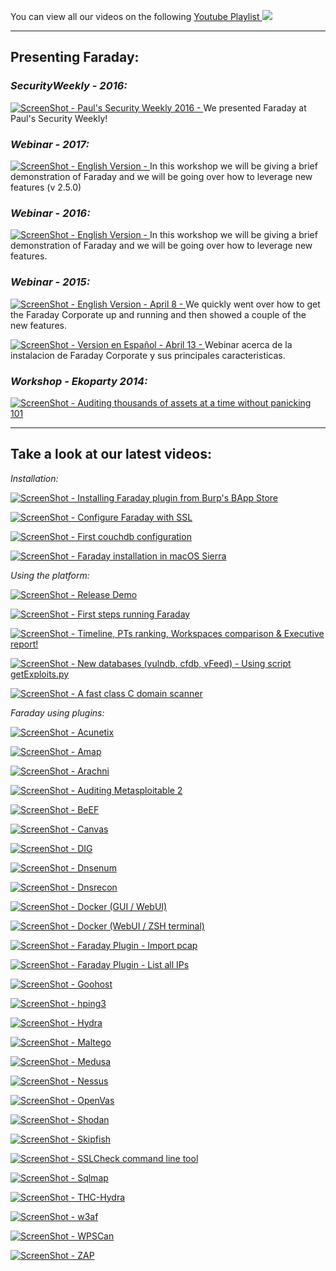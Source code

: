 You can view all our videos on the following [Youtube Playlist ![](https://raw.github.com/wiki/infobyte/faraday/images/newytlogo.png)](https://www.youtube.com/playlist?list=PLVnFEI9HluLqEAhjFPFTjEFxTzYXlcrle)  
 
*** 

## **Presenting Faraday:**  
  
### _SecurityWeekly - 2016:_   
[![ScreenShot](https://raw.github.com/wiki/infobyte/faraday/images/newytlogo.png) - Paul's Security Weekly 2016 - ](http://bit.ly/2bfkuii) We presented Faraday at Paul's Security Weekly!   
  
  
### _Webinar - 2017:_   
[![ScreenShot](https://raw.github.com/wiki/infobyte/faraday/images/newytlogo.png) - English Version - ](http://bit.ly/2wIUda3) In this workshop we will be giving a brief demonstration of Faraday and we will be going over how to leverage new features (v 2.5.0)  
  
  
### _Webinar - 2016:_   
[![ScreenShot](https://raw.github.com/wiki/infobyte/faraday/images/newytlogo.png) - English Version - ](http://bit.ly/2bgxL9Q) In this workshop we will be giving a brief demonstration of Faraday and we will be going over how to leverage new features.  
  
  
### _Webinar - 2015:_   
[![ScreenShot](https://raw.github.com/wiki/infobyte/faraday/images/newytlogo.png) - English Version - April 8 - ](http://buff.ly/1E6FLWJ) We quickly went over how to get the Faraday Corporate up and running and then showed a couple of the new features.
  
[![ScreenShot](https://raw.github.com/wiki/infobyte/faraday/images/newytlogo.png) - Version en Español - Abril 13 - ](http://buff.ly/1FCQAfz) Webinar acerca de la instalacion de Faraday Corporate y sus principales caracteristicas.  
  
   
### _Workshop - Ekoparty 2014:_   
[![ScreenShot](https://raw.github.com/wiki/infobyte/faraday/images/newytlogo.png) - Auditing thousands of assets at a time without panicking 101](https://bit.ly/1AOihAM)  
   
***
## **Take a look at our latest videos:**   

_Installation:_

[![ScreenShot](https://raw.github.com/wiki/infobyte/faraday/images/newytlogo.png) - Installing Faraday plugin from Burp's BApp Store ](https://bit.ly/1rH9EUs)

[![ScreenShot](https://raw.github.com/wiki/infobyte/faraday/images/newytlogo.png) -  Configure Faraday with SSL ](https://bit.ly/2h1cjN3)

[![ScreenShot](https://raw.github.com/wiki/infobyte/faraday/images/newytlogo.png) - First couchdb configuration ](https://bit.ly/SkwwwV)

[![ScreenShot](https://raw.github.com/wiki/infobyte/faraday/images/newytlogo.png) -  Faraday installation in macOS Sierra ](https://bit.ly/2gK8Gur)
   
   
_Using the platform:_

[![ScreenShot](https://raw.github.com/wiki/infobyte/faraday/images/newytlogo.png) - Release Demo](https://bitly.com/1gaHSyu)

[![ScreenShot](https://raw.github.com/wiki/infobyte/faraday/images/newytlogo.png) -  First steps running Faraday ](https://bit.ly/2h1b14H)

[![ScreenShot](https://raw.github.com/wiki/infobyte/faraday/images/newytlogo.png) - Timeline, PTs ranking, Workspaces comparison & Executive report! ](http://bit.ly/2cyf6Zc)

[![ScreenShot](https://raw.github.com/wiki/infobyte/faraday/images/newytlogo.png) -  New databases (vulndb, cfdb, vFeed) - Using script getExploits.py ](http://bit.ly/23vvyko)

[![ScreenShot](https://raw.github.com/wiki/infobyte/faraday/images/newytlogo.png) - A fast class C domain scanner ](https://bit.ly/U16Gzt)
   
   
_Faraday using plugins:_

[![ScreenShot](https://raw.github.com/wiki/infobyte/faraday/images/newytlogo.png) - Acunetix](http://bit.ly/2pYsNKv)

[![ScreenShot](https://raw.github.com/wiki/infobyte/faraday/images/newytlogo.png) - Amap](https://bit.ly/2gKm4yI)

[![ScreenShot](https://raw.github.com/wiki/infobyte/faraday/images/newytlogo.png) - Arachni](https://bit.ly/1Tlx56u)

[![ScreenShot](https://raw.github.com/wiki/infobyte/faraday/images/newytlogo.png) - Auditing Metasploitable 2](http://bit.ly/2pD3Owg)

[![ScreenShot](https://raw.github.com/wiki/infobyte/faraday/images/newytlogo.png) - BeEF](https://bit.ly/1RUWuSB)

[![ScreenShot](https://raw.github.com/wiki/infobyte/faraday/images/newytlogo.png) - Canvas](http://bit.ly/1S7f2iI)

[![ScreenShot](https://raw.github.com/wiki/infobyte/faraday/images/newytlogo.png) -  DIG ](http://bit.ly/2ptuLmn)

[![ScreenShot](https://raw.github.com/wiki/infobyte/faraday/images/newytlogo.png) - Dnsenum ](http://bit.ly/2w1oMqN)

[![ScreenShot](https://raw.github.com/wiki/infobyte/faraday/images/newytlogo.png) - Dnsrecon ](https://bit.ly/2gwzpaY)

[![ScreenShot](https://raw.github.com/wiki/infobyte/faraday/images/newytlogo.png) -  Docker (GUI / WebUI)](http://bit.ly/2ceE8eO)

[![ScreenShot](https://raw.github.com/wiki/infobyte/faraday/images/newytlogo.png) -  Docker (WebUI / ZSH terminal)](http://bit.ly/2ca2NTw)

[![ScreenShot](https://raw.github.com/wiki/infobyte/faraday/images/newytlogo.png) - Faraday Plugin - Import pcap](http://bit.ly/2soJf8x)

[![ScreenShot](https://raw.github.com/wiki/infobyte/faraday/images/newytlogo.png) - Faraday Plugin - List all IPs](http://bit.ly/2rWT6kd)

[![ScreenShot](https://raw.github.com/wiki/infobyte/faraday/images/newytlogo.png) -  Goohost](http://bit.ly/2pt8lBA)

[![ScreenShot](https://raw.github.com/wiki/infobyte/faraday/images/newytlogo.png) -  hping3](http://bit.ly/2oEizu6)

[![ScreenShot](https://raw.github.com/wiki/infobyte/faraday/images/newytlogo.png) -  Hydra](http://bit.ly/2vsnYrj)

[![ScreenShot](https://raw.github.com/wiki/infobyte/faraday/images/newytlogo.png) - Maltego](https://bit.ly/1nwQ8gP)

[![ScreenShot](https://raw.github.com/wiki/infobyte/faraday/images/newytlogo.png) - Medusa](https://bit.ly/1nIlwIc)

[![ScreenShot](https://raw.github.com/wiki/infobyte/faraday/images/newytlogo.png) - Nessus](http://bit.ly/2paGG5i)

[![ScreenShot](https://raw.github.com/wiki/infobyte/faraday/images/newytlogo.png) - OpenVas](http://bit.ly/2sxhAl6)

[![ScreenShot](https://raw.github.com/wiki/infobyte/faraday/images/newytlogo.png) - Shodan](https://bit.ly/1BLkLkn)

[![ScreenShot](https://raw.github.com/wiki/infobyte/faraday/images/newytlogo.png) - Skipfish](http://bit.ly/2q7Gcw7)

[![ScreenShot](https://raw.github.com/wiki/infobyte/faraday/images/newytlogo.png) - SSLCheck command line tool ](https://bit.ly/1vko7Xj)

[![ScreenShot](https://raw.github.com/wiki/infobyte/faraday/images/newytlogo.png) -  Sqlmap ](https://bit.ly/2h08Bkm)

[![ScreenShot](https://raw.github.com/wiki/infobyte/faraday/images/newytlogo.png) - THC-Hydra](https://bit.ly/1jhYpNb)

[![ScreenShot](https://raw.github.com/wiki/infobyte/faraday/images/newytlogo.png) - w3af](http://bit.ly/2ooRWhx)

[![ScreenShot](https://raw.github.com/wiki/infobyte/faraday/images/newytlogo.png) - WPSCan](http://bit.ly/2q7MnAl)

[![ScreenShot](https://raw.github.com/wiki/infobyte/faraday/images/newytlogo.png) -  ZAP ](https://bit.ly/2gKoVI2)